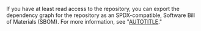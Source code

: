 If you have at least read access to the repository, you can export the dependency graph for the repository as an SPDX-compatible, Software Bill of Materials (SBOM). For more information, see "[AUTOTITLE](/code-security/supply-chain-security/understanding-your-software-supply-chain/exporting-a-software-bill-of-materials-for-your-repository)."